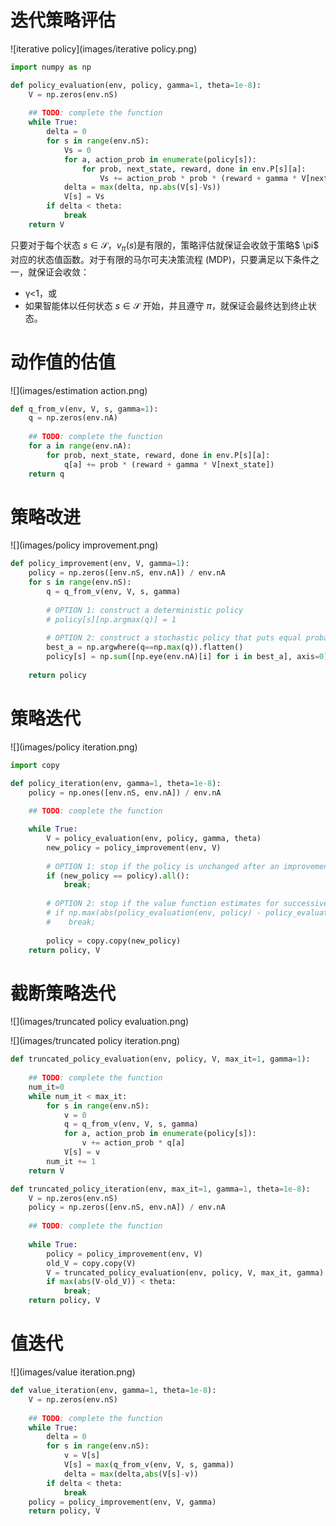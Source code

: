 # 迭代策略评估

![iterative policy](images/iterative policy.png)

```python
import numpy as np

def policy_evaluation(env, policy, gamma=1, theta=1e-8):
    V = np.zeros(env.nS)
    
    ## TODO: complete the function
    while True:
        delta = 0
        for s in range(env.nS):
            Vs = 0
            for a, action_prob in enumerate(policy[s]):
                for prob, next_state, reward, done in env.P[s][a]:
                    Vs += action_prob * prob * (reward + gamma * V[next_state])
            delta = max(delta, np.abs(V[s]-Vs))
            V[s] = Vs
        if delta < theta:
            break
    return V
```
只要对于每个状态 $s\in\mathcal{S}$，$v_\pi(s)$是有限的，策略评估就保证会收敛于策略$ \pi$ 对应的状态值函数。对于有限的马尔可夫决策流程 (MDP)，只要满足以下条件之一，就保证会收敛：

- γ<1，或
- 如果智能体以任何状态 $s\in\mathcal{S}$ 开始，并且遵守 $\pi$，就保证会最终达到终止状态。




# 动作值的估值

![](images/estimation action.png)



```python
def q_from_v(env, V, s, gamma=1):
    q = np.zeros(env.nA)
    
    ## TODO: complete the function
    for a in range(env.nA):
        for prob, next_state, reward, done in env.P[s][a]:
            q[a] += prob * (reward + gamma * V[next_state])
    return q
```



# 策略改进



![](images/policy improvement.png)

```python
def policy_improvement(env, V, gamma=1):
    policy = np.zeros([env.nS, env.nA]) / env.nA
    for s in range(env.nS):
        q = q_from_v(env, V, s, gamma)
        
        # OPTION 1: construct a deterministic policy 
        # policy[s][np.argmax(q)] = 1
        
        # OPTION 2: construct a stochastic policy that puts equal probability on maximizing actions
        best_a = np.argwhere(q==np.max(q)).flatten()
        policy[s] = np.sum([np.eye(env.nA)[i] for i in best_a], axis=0)/len(best_a)
        
    return policy
```



# 策略迭代

![](images/policy iteration.png)

```python
import copy

def policy_iteration(env, gamma=1, theta=1e-8):
    policy = np.ones([env.nS, env.nA]) / env.nA
    
    ## TODO: complete the function

    while True:
        V = policy_evaluation(env, policy, gamma, theta)
        new_policy = policy_improvement(env, V)
        
        # OPTION 1: stop if the policy is unchanged after an improvement step
        if (new_policy == policy).all():
            break;
        
        # OPTION 2: stop if the value function estimates for successive policies has converged
        # if np.max(abs(policy_evaluation(env, policy) - policy_evaluation(env, new_policy))) < theta*1e2:
        #    break;
        
        policy = copy.copy(new_policy)
    return policy, V
```



# 截断策略迭代



![](images/truncated policy evaluation.png)



![](images/truncated policy iteration.png)



```python
def truncated_policy_evaluation(env, policy, V, max_it=1, gamma=1):
    
    ## TODO: complete the function
    num_it=0
    while num_it < max_it:
        for s in range(env.nS):
            v = 0
            q = q_from_v(env, V, s, gamma)
            for a, action_prob in enumerate(policy[s]):
                v += action_prob * q[a]
            V[s] = v
        num_it += 1
    return V
```

```python
def truncated_policy_iteration(env, max_it=1, gamma=1, theta=1e-8):
    V = np.zeros(env.nS)
    policy = np.zeros([env.nS, env.nA]) / env.nA
    
    ## TODO: complete the function
    
    while True:
        policy = policy_improvement(env, V)
        old_V = copy.copy(V)
        V = truncated_policy_evaluation(env, policy, V, max_it, gamma)
        if max(abs(V-old_V)) < theta:
            break;
    return policy, V
```



# 值迭代

![](images/value iteration.png)

```python
def value_iteration(env, gamma=1, theta=1e-8):
    V = np.zeros(env.nS)
    
    ## TODO: complete the function
    while True:
        delta = 0
        for s in range(env.nS):
            v = V[s]
            V[s] = max(q_from_v(env, V, s, gamma))
            delta = max(delta,abs(V[s]-v))
        if delta < theta:
            break
    policy = policy_improvement(env, V, gamma)
    return policy, V
```

